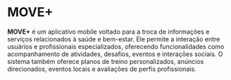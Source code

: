 # MOVE+

**MOVE+** é um aplicativo mobile voltado para a troca de informações e serviços relacionados à saúde e bem-estar. Ele permite a interação entre usuários e profissionais especializados, oferecendo funcionalidades como acompanhamento de atividades, desafios, eventos e interações sociais. O sistema também oferece planos de treino personalizados, anúncios direcionados, eventos locais e avaliações de perfis profissionais.
